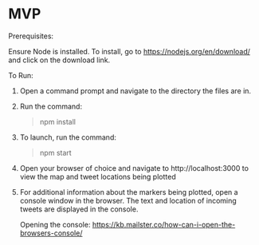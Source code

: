 # MVP

Prerequisites:

Ensure Node is installed.
	To install, go to https://nodejs.org/en/download/ and click on the download link.

To Run:
1. Open a command prompt and navigate to the directory the files are in.

2. Run the command:
	> npm install 
	
3. To launch, run the command:
	> npm start

4. Open your browser of choice and navigate to http://localhost:3000 to view the map and tweet locations being plotted

5. For additional information about the markers being plotted, open a console window in the browser. The text and location of incoming tweets are displayed in the console.

	Opening the console: https://kb.mailster.co/how-can-i-open-the-browsers-console/
